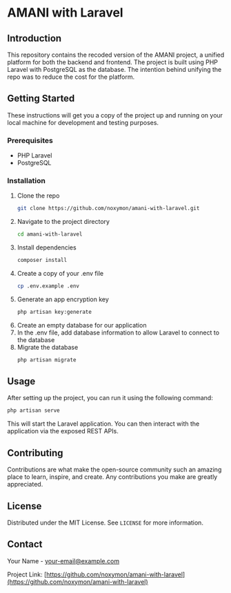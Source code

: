 # AMANI with Laravel

## Introduction

This repository contains the recoded version of the AMANI project, a unified platform for both the backend and frontend. The project is built using PHP Laravel with PostgreSQL as the database. The intention behind unifying the repo was to reduce the cost for the platform.

## Getting Started

These instructions will get you a copy of the project up and running on your local machine for development and testing purposes.

### Prerequisites

- PHP Laravel
- PostgreSQL

### Installation

1. Clone the repo
   ```sh
   git clone https://github.com/noxymon/amani-with-laravel.git
   ```
2. Navigate to the project directory
   ```sh
   cd amani-with-laravel
   ```
3. Install dependencies
   ```sh
   composer install
   ```
4. Create a copy of your .env file
   ```sh
   cp .env.example .env
   ```
5. Generate an app encryption key
   ```sh
   php artisan key:generate
   ```
6. Create an empty database for our application
7. In the .env file, add database information to allow Laravel to connect to the database
8. Migrate the database
   ```sh
   php artisan migrate
   ```

## Usage

After setting up the project, you can run it using the following command:

```sh
php artisan serve
```

This will start the Laravel application. You can then interact with the application via the exposed REST APIs.

## Contributing

Contributions are what make the open-source community such an amazing place to learn, inspire, and create. Any contributions you make are greatly appreciated.

## License

Distributed under the MIT License. See `LICENSE` for more information.

## Contact

Your Name - [your-email@example.com](mailto:your-email@example.com)

Project Link: [https://github.com/noxymon/amani-with-laravel](https://github.com/noxymon/amani-with-laravel)
